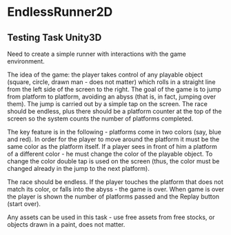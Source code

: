 # EndlessRunner2D
## Testing Task Unity3D

Need to create a simple runner with interactions with the game environment.

The idea of the game: the player takes control of any playable object (square, circle, drawn man - does not matter) which rolls in a straight line from the left side of the screen to the right. The goal of the game is to jump from platform to platform, avoiding an abyss (that is, in fact, jumping over them). The jump is carried out by a simple tap on the screen. The race should be endless, plus there should be a platform counter at the top of the screen so the system counts the number of platforms completed.

The key feature is in the following - platforms come in two colors (say, blue and red). In order for the player to move around the platform it must be the same color as the platform itself. If a player sees in front of him a platform of a different color - he must change the color of the playable object. To change the color double tap is used on the screen (thus, the color must be changed already in the jump to the next platform).


The race should be endless. If the player touches the platform that does not match its color, or falls into the abyss - the game is over. When game is over the player is shown the number of platforms passed and the Replay button (start over).


Any assets can be used in this task - use free assets from free stocks, or objects drawn in a paint, does not matter.
